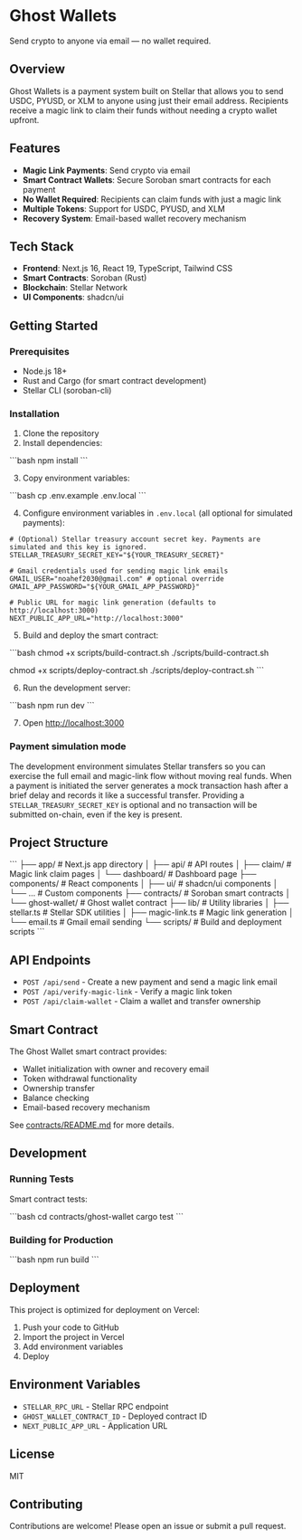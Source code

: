 # Ghost Wallets

Send crypto to anyone via email — no wallet required.

## Overview

Ghost Wallets is a payment system built on Stellar that allows you to send USDC, PYUSD, or XLM to anyone using just their email address. Recipients receive a magic link to claim their funds without needing a crypto wallet upfront.

## Features

- **Magic Link Payments**: Send crypto via email
- **Smart Contract Wallets**: Secure Soroban smart contracts for each payment
- **No Wallet Required**: Recipients can claim funds with just a magic link
- **Multiple Tokens**: Support for USDC, PYUSD, and XLM
- **Recovery System**: Email-based wallet recovery mechanism

## Tech Stack

- **Frontend**: Next.js 16, React 19, TypeScript, Tailwind CSS
- **Smart Contracts**: Soroban (Rust)
- **Blockchain**: Stellar Network
- **UI Components**: shadcn/ui

## Getting Started

### Prerequisites

- Node.js 18+
- Rust and Cargo (for smart contract development)
- Stellar CLI (soroban-cli)

### Installation

1. Clone the repository
2. Install dependencies:

\`\`\`bash
npm install
\`\`\`

3. Copy environment variables:

\`\`\`bash
cp .env.example .env.local
\`\`\`

4. Configure environment variables in `.env.local` (all optional for simulated payments):

```env
# (Optional) Stellar treasury account secret key. Payments are simulated and this key is ignored.
STELLAR_TREASURY_SECRET_KEY="${YOUR_TREASURY_SECRET}"

# Gmail credentials used for sending magic link emails
GMAIL_USER="noahef2030@gmail.com" # optional override
GMAIL_APP_PASSWORD="${YOUR_GMAIL_APP_PASSWORD}"

# Public URL for magic link generation (defaults to http://localhost:3000)
NEXT_PUBLIC_APP_URL="http://localhost:3000"
```

5. Build and deploy the smart contract:

\`\`\`bash
chmod +x scripts/build-contract.sh
./scripts/build-contract.sh

chmod +x scripts/deploy-contract.sh
./scripts/deploy-contract.sh
\`\`\`

6. Run the development server:

\`\`\`bash
npm run dev
\`\`\`

7. Open [http://localhost:3000](http://localhost:3000)

### Payment simulation mode

The development environment simulates Stellar transfers so you can exercise the full email and magic-link flow without moving real funds. When a payment is initiated the server generates a mock transaction hash after a brief delay and records it like a successful transfer. Providing a `STELLAR_TREASURY_SECRET_KEY` is optional and no transaction will be submitted on-chain, even if the key is present.

## Project Structure

\`\`\`
├── app/                    # Next.js app directory
│   ├── api/               # API routes
│   ├── claim/             # Magic link claim pages
│   └── dashboard/         # Dashboard page
├── components/            # React components
│   ├── ui/               # shadcn/ui components
│   └── ...               # Custom components
├── contracts/            # Soroban smart contracts
│   └── ghost-wallet/     # Ghost wallet contract
├── lib/                  # Utility libraries
│   ├── stellar.ts        # Stellar SDK utilities
│   ├── magic-link.ts     # Magic link generation
│   └── email.ts          # Gmail email sending
└── scripts/              # Build and deployment scripts
\`\`\`

## API Endpoints

- `POST /api/send` - Create a new payment and send a magic link email
- `POST /api/verify-magic-link` - Verify a magic link token
- `POST /api/claim-wallet` - Claim a wallet and transfer ownership

## Smart Contract

The Ghost Wallet smart contract provides:

- Wallet initialization with owner and recovery email
- Token withdrawal functionality
- Ownership transfer
- Balance checking
- Email-based recovery mechanism

See [contracts/README.md](contracts/README.md) for more details.

## Development

### Running Tests

Smart contract tests:

\`\`\`bash
cd contracts/ghost-wallet
cargo test
\`\`\`

### Building for Production

\`\`\`bash
npm run build
\`\`\`

## Deployment

This project is optimized for deployment on Vercel:

1. Push your code to GitHub
2. Import the project in Vercel
3. Add environment variables
4. Deploy

## Environment Variables

- `STELLAR_RPC_URL` - Stellar RPC endpoint
- `GHOST_WALLET_CONTRACT_ID` - Deployed contract ID
- `NEXT_PUBLIC_APP_URL` - Application URL

## License

MIT

## Contributing

Contributions are welcome! Please open an issue or submit a pull request.

